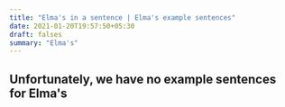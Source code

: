 ```yaml
---
title: "Elma's in a sentence | Elma's example sentences"
date: 2021-01-20T19:57:50+05:30
draft: falses
summary: "Elma's"
---
```

## Unfortunately, we have no example sentences for Elma's                 
